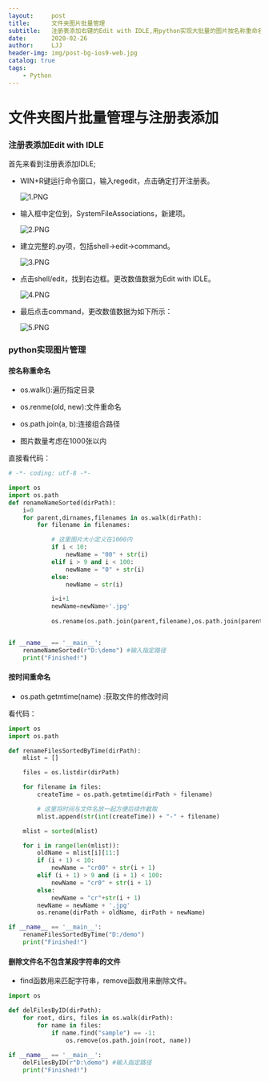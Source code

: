 ```yaml
---
layout:     post
title:      文件夹图片批量管理
subtitle:   注册表添加右键的Edit with IDLE,用python实现大批量的图片按名称重命名、按时间重命名、删除文件名不包含某段字符串的图片
date:       2020-02-26
author:     LJJ
header-img: img/post-bg-ios9-web.jpg
catalog: true
tags:
    - Python
---
```


# 文件夹图片批量管理与注册表添加

### 注册表添加Edit with IDLE

首先来看到注册表添加IDLE;

- WIN+R键运行命令窗口，输入regedit，点击确定打开注册表。

  ![1.PNG](https://i.loli.net/2020/02/26/UVRZJldc6SaIKvk.png)

- 输入框中定位到，SystemFileAssociations，新建项。

  ![2.PNG](https://i.loli.net/2020/02/26/n53TJpL8GOerwyB.png)

- 建立完整的.py项，包括shell->edit->command。

  ![3.PNG](https://i.loli.net/2020/02/26/g2ybLR63xXY5Mwd.png)

- 点击shell/edit，找到右边框。更改数值数据为Edit with IDLE。

  ![4.PNG](https://i.loli.net/2020/02/26/vhDpI4f8RmxLVne.png)

  

- 最后点击command，更改数值数据为如下所示：

  ![5.PNG](https://i.loli.net/2020/02/26/awoAlSx6kNDGfmy.png)

### python实现图片管理

#### 按名称重命名

- os.walk():遍历指定目录

- os.renme(old, new):文件重命名

- os.path.join(a, b):连接组合路径
- 图片数量考虑在1000张以内

直接看代码：

```python
# -*- coding: utf-8 -*-

import os
import os.path                                   
def renameNameSorted(dirPath):
    i=0
    for parent,dirnames,filenames in os.walk(dirPath):     
        for filename in filenames:

            # 这里图片大小定义在1000内
            if i < 10:
                newName = "00" + str(i)
            elif i > 9 and i < 100:
                newName = "0" + str(i)
            else:
                newName = str(i)

            i=i+1    
            newName=newName+'.jpg'
            
            os.rename(os.path.join(parent,filename),os.path.join(parent,newName)) 


if __name__ == '__main__':
    renameNameSorted(r"D:\demo") #输入指定路径
    print("Finished!")

```



#### 按时间重命名

- os.path.getmtime(name) :获取文件的修改时间 

看代码：

```python
import os
import os.path

def renameFilesSortedByTime(dirPath):
    mlist = []

    files = os.listdir(dirPath)

    for filename in files:
        createTime = os.path.getmtime(dirPath + filename)

        # 这里将时间与文件名放一起方便后续作截取
        mlist.append(str(int(createTime)) + "-" + filename)

    mlist = sorted(mlist)

    for i in range(len(mlist)):
        oldName = mlist[i][11:]
        if (i + 1) < 10:
            newName = "cr00" + str(i + 1) 
        elif (i + 1) > 9 and (i + 1) < 100:
            newName = "cr0" + str(i + 1)
        else:
            newName = "cr"+str(i + 1)
        newName = newName + '.jpg'
        os.rename(dirPath + oldName, dirPath + newName)

if __name__ == '__main__':
    renameFilesSortedByTime("D:/demo")
    print("Finished!")

```



#### 删除文件名不包含某段字符串的文件

- find函数用来匹配字符串，remove函数用来删除文件。

```python
import os

def delFilesByID(dirPath):
    for root, dirs, files in os.walk(dirPath):
        for name in files:
            if name.find("sample") == -1:
                os.remove(os.path.join(root, name))
            
if __name__ == '__main__':
    delFilesByID(r"D:\demo") #输入指定路径
    print("Finished!")

```

